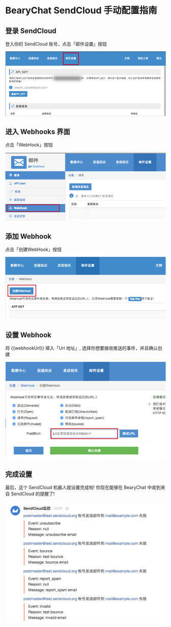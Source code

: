 # BearyChat SendCloud 手动配置指南

## 登录 SendCloud

登入你的 SendCloud 账号，点击「邮件设置」按钮

![](/tutorials/image/sendcloud_settings.png)

## 进入 Webhooks 界面

点击「WebHook」按钮

![](/tutorials/image/sendcloud_select_webhooks.png)

## 添加 Webhook

点击「创建WebHook」按钮

![](/tutorials/image/sendcloud_create_webhook.png)

## 设置 Webhook

将 {{webhookUrl}} 填入「Url 地址」, 选择你想要接收推送的事件，并且确认创建

![](/tutorials/image/sendcloud_add_webhook_url.png)

## 完成设置

最后，这个 SendCloud 机器人就设置完成啦! 你现在能够在 BearyChat 中收到来自 SendCloud 的提醒了!

![](/tutorials/image/sendcloud_notify_sample.png)
